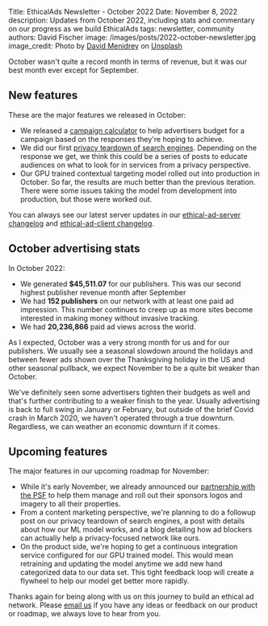 Title: EthicalAds Newsletter - October 2022
Date: November 8, 2022
description: Updates from October 2022, including stats and commentary on our progress as we build EthicalAds
tags: newsletter, community
authors: David Fischer
image: /images/posts/2022-october-newsletter.jpg
image_credit: <span>Photo by <a href="https://unsplash.com/@cazault?utm_source=unsplash&utm_medium=referral&utm_content=creditCopyText">David Menidrey</a> on <a href="https://unsplash.com/s/photos/halloween?utm_source=unsplash&utm_medium=referral&utm_content=creditCopyText">Unsplash</a></span>


October wasn't quite a record month in terms of revenue,
but it was our best month ever except for September.


## New features

These are the major features we released in October:

* We released a [campaign calculator]({filename}../pages/advertisers-calculator.md)
  to help advertisers budget for a campaign based on the responses they're hoping to achieve.
* We did our first [privacy teardown of search engines]({filename}../posts/2022-privacy-teardown-search-engines.md).
  Depending on the response we get, we think this could be a series of posts
  to educate audiences on what to look for in services from a privacy perspective.
* Our GPU trained contextual targeting model rolled out into production in October.
  So far, the results are much better than the previous iteration.
  There were some issues taking the model from development into production,
  but those were worked out.

You can always see our latest server updates in our [ethical-ad-server changelog](https://ethical-ad-server.readthedocs.io/en/latest/developer/changelog.html) and [ethical-ad-client changelog](https://ethical-ad-client.readthedocs.io/en/latest/changelog.html).


## October advertising stats

[comment]: https://server.ethicalads.io/publisher/all/report/?start_date=2022-10-01&end_date=2022-10-31&campaign_type=paid&revenue_share_percentage=All+shares&sort=name

In October 2022:

* We generated **$45,511.07** for our publishers. This was our second highest publisher revenue month after September
* We had **152 publishers** on our network with at least one paid ad impression.
  This number continues to creep up as more sites become interested in making money without invasive tracking.
* We had **20,236,866** paid ad views across the world.

As I expected, October was a very strong month for us and for our publishers.
We usually see a seasonal slowdown around the holidays and between fewer ads shown over the Thanksgiving holiday
in the US and other seasonal pullback, we expect November to be a quite bit weaker than October.

We've definitely seen some advertisers tighten their budgets as well and that's further contributing to a weaker finish to the year.
Usually advertising is back to full swing in January or February,
but outside of the brief Covid crash in March 2020,
we haven't operated through a true downturn.
Regardless, we can weather an economic downturn if it comes.



## Upcoming features

The major features in our upcoming roadmap for November:

* While it's early November, we already announced our
  [partnership with the PSF]({filename}../posts/psf-ethicalads-partnership.md)
  to help them manage and roll out their sponsors logos and imagery to all their properties.
* From a content marketing perspective, we're planning to do a followup post
  on our privacy teardown of search engines,
  a post with details about how our ML model works,
  and a blog detailing how ad blockers can actually help a privacy-focused network like ours.
* On the product side, we're hoping to get a continuous integration service configured
  for our GPU trained model. This would mean retraining and updating the model anytime
  we add new hand categorized data to our data set.
  This tight feedback loop will create a flywheel to help our model get better more rapidly.

Thanks again for being along with us on this journey to build an ethical ad network.
Please [email us](mailto:ads@ethicalads.io) if you have any ideas or feedback on our product or roadmap,
we always love to hear from you.
